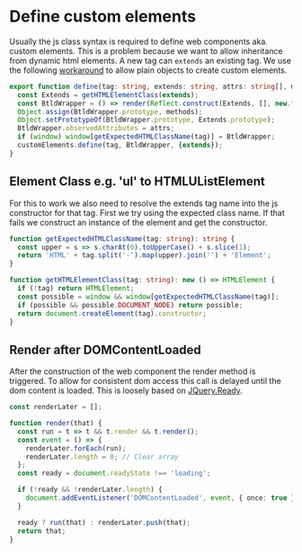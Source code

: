# Define custom elements

Usually the js class syntax is required to define web components aka. custom
elements. This is a problem because we want to allow inheritance from dynamic
html elements. A new tag can `extends` an existing tag. We use the following
[workaround](https://github.com/WICG/webcomponents/issues/587) to allow plain
objects to create custom elements.

```typescript src
export function define(tag: string, extends: string, attrs: string[], methods) {
  const Extends = getHTMLElementClass(extends);
  const BtldWrapper = () => render(Reflect.construct(Extends, [], new.target));
  Object.assign(BtldWrapper.prototype, methods);
  Object.setPrototypeOf(BtldWrapper.prototype, Extends.prototype);
  BtldWrapper.observedAttributes = attrs;
  if (window) window[getExpectedHTMLClassName(tag)] = BtldWrapper;
  customElements.define(tag, BtldWrapper, {extends});
}
```

## Element Class e.g. 'ul' to HTMLUListElement

For this to work we also need to resolve the extends tag name into the js
constructor for that tag. First we try using the expected class name. If that
fails we construct an instance of the element and get the constructor.

```typescript src
function getExpectedHTMLClassName(tag: string): string {
  const upper = s => s.charAt(0).toUpperCase() + s.slice(1);
  return 'HTML' + tag.split('-').map(upper).join('') + 'Element';
}

function getHTMLElementClass(tag: string): new () => HTMLElement {
  if (!tag) return HTMLElement;
  const possible = window && window[getExpectedHTMLClassName(tag)];
  if (possible && possible.DOCUMENT_NODE) return possible;
  return document.createElement(tag).constructor;
}
```

## Render after DOMContentLoaded

After the construction of the web component the render method is triggered. To
allow for consistent dom access this call is delayed until the dom content is
loaded. This is loosely based on
[JQuery.Ready](https://github.com/jquery/jquery/blob/main/src/core/ready.js).

```typescript
const renderLater = [];

function render(that) {
  const run = t => t && t.render && t.render();
  const event = () => {
    renderLater.forEach(run);
    renderLater.length = 0; // Clear array
  };
  const ready = document.readyState !== 'loading';

  if (!ready && !renderLater.length) {
    document.addEventListener('DOMContentLoaded', event, { once: true });
  }

  ready ? run(that) : renderLater.push(that);
  return that;
}
```
